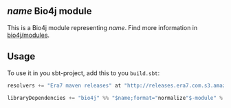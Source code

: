 ## $name$ Bio4j module

This is a Bio4j module representing $name$. Find more information in [bio4j/modules](https://github.com/bio4j/modules).

## Usage

To use it in you sbt-project, add this to you `build.sbt`:

```scala
resolvers += "Era7 maven releases" at "http://releases.era7.com.s3.amazonaws.com"

libraryDependencies += "bio4j" %% "$name;format="normalize"$-module" % "0.1.0"
```
